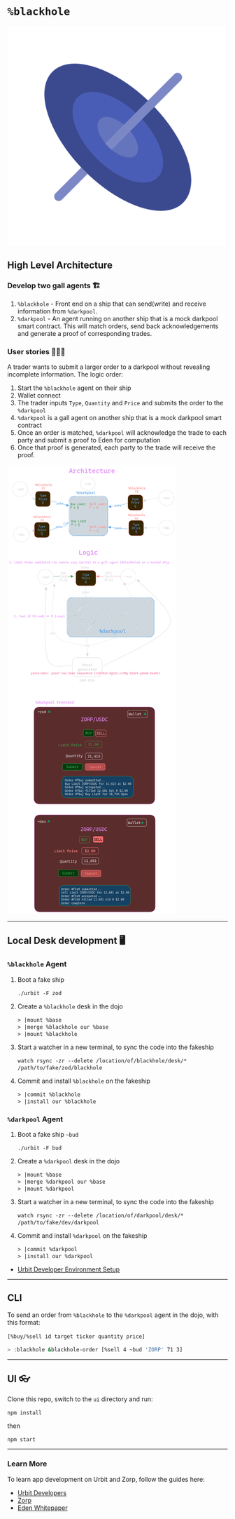 # `%blackhole`

![Alt text](assets/blackholeicon.png)

## High Level Architecture

### Develop two gall agents :building_construction:

1. `%blackhole` - Front end on a ship that can send(write) and receive information from `%darkpool`.
2. `%darkpool` - An agent running on another ship that is a mock darkpool smart contract. This will match orders, send back acknowledgements and generate a proof of corresponding trades.

### User stories 🧑‍🤝‍🧑

A trader wants to submit a larger order to a darkpool without revealing incomplete information. The logic order:

1. Start the `%blackhole` agent on their ship
2. Wallet connect
3. The trader inputs `Type`, `Quantity` and `Price` and submits the order to the `%darkpool`
4. `%darkpool` is a gall agent on another ship that is a mock darkpool smart contract
5. Once an order is matched, `%darkpool` will acknowledge the trade to each party and submit a proof to Eden for computation
6. Once that proof is generated, each party to the trade will receive the proof.

![Alt text](assets/blackhole.png)

---

## Local Desk development 🖥️

### `%blackhole` Agent

1. Boot a fake ship

   ```cli
   ./urbit -F zod
   ```

2. Create a `%blackhole` desk in the dojo

   ```cli
   > |mount %base
   > |merge %blackhole our %base
   > |mount %blackhole
   ```

3. Start a watcher in a new terminal, to sync the code into the fakeship

   ```cli
   watch rsync -zr --delete /location/of/blackhole/desk/* /path/to/fake/zod/blackhole
   ```

4. Commit and install `%blackhole` on the fakeship

   ```cli
   > |commit %blackhole
   > |install our %blackhole
   ```

### `%darkpool` Agent

1. Boot a fake ship `~bud`

   ```cli
   ./urbit -F bud
   ```

2. Create a `%darkpool` desk in the dojo

   ```cli
   > |mount %base
   > |merge %darkpool our %base
   > |mount %darkpool
   ```

3. Start a watcher in a new terminal, to sync the code into the fakeship

   ```cli
   watch rsync -zr --delete /location/of/darkpool/desk/* /path/to/fake/dev/darkpool
   ```

4. Commit and install `%darkpool` on the fakeship

   ```cli
   > |commit %darkpool
   > |install our %darkpool
   ```

* [Urbit Developer Environment Setup](https://developers.urbit.org/guides/core/environment)

---

## CLI

To send an order from `%blackhole` to the `%darkpool` agent in the dojo, with this format:

`[%buy/%sell id target ticker quantity price]`

```sh
> :blackhole &blackhole-order [%sell 4 ~bud 'ZORP' 71 3]
```

---


## UI 👓

Clone this repo, switch to the `ui` directory and run:

```cli
npm install
```

then

```cli
npm start
```

---

### Learn More

To learn app development on Urbit and Zorp, follow the guides here:

* [Urbit Developers](https://developers.urbit.org)
* [Zorp](https://www.zorp.io)
* [Eden Whitepaper](https://github.com/zorp-corp/whitepaper/blob/main/eden.pdf)
